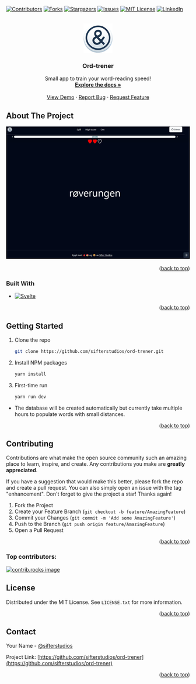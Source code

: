 <a id="readme-top"></a>

[![Contributors][contributors-shield]][contributors-url]
[![Forks][forks-shield]][forks-url]
[![Stargazers][stars-shield]][stars-url]
[![Issues][issues-shield]][issues-url]
[![MIT License][license-shield]][license-url]
[![LinkedIn][linkedin-shield]][linkedin-url]

<!-- PROJECT LOGO -->
<br />
<div align="center">
  <a href="https://github.com/sifterstudios/ord-trener">
    <img src="images/logo.png" alt="Logo" width="80" height="80">
  </a>

<h3 align="center">Ord-trener</h3>

  <p align="center">
    Small app to train your word-reading speed!
    <br />
    <a href="https://github.com/sifterstudios/ord-trener"><strong>Explore the docs »</strong></a>
    <br />
    <br />
    <a href="https://github.com/sifterstudios/ord-trener">View Demo</a>
    ·
    <a href="https://github.com/sifterstudios/ord-trener/issues/new?labels=bug&template=bug-report---.md">Report Bug</a>
    ·
    <a href="https://github.com/sifterstudios/ord-trener/issues/new?labels=enhancement&template=feature-request---.md">Request Feature</a>
  </p>
</div>

<!-- ABOUT THE PROJECT -->

## About The Project

[![Ord-trener Screen Shot][product-screenshot]](https://ord.sifterstudios.no)

<p align="right">(<a href="#readme-top">back to top</a>)</p>

### Built With

- [![Svelte][Svelte.dev]][Svelte-url]

<p align="right">(<a href="#readme-top">back to top</a>)</p>

<!-- GETTING STARTED -->

## Getting Started

1. Clone the repo
   ```sh
   git clone https://github.com/sifterstudios/ord-trener.git
   ```
2. Install NPM packages
   ```sh
   yarn install
   ```
3. First-time run
   ```js
   yarn run dev
   ```

- The database will be created automatically but currently take multiple hours to populate words with small distances.
<p align="right">(<a href="#readme-top">back to top</a>)</p>

<!-- USAGE EXAMPLES -->

<!-- CONTRIBUTING -->

## Contributing

Contributions are what make the open source community such an amazing place to learn, inspire, and create. Any contributions you make are **greatly appreciated**.

If you have a suggestion that would make this better, please fork the repo and create a pull request. You can also simply open an issue with the tag "enhancement".
Don't forget to give the project a star! Thanks again!

1. Fork the Project
2. Create your Feature Branch (`git checkout -b feature/AmazingFeature`)
3. Commit your Changes (`git commit -m 'Add some AmazingFeature'`)
4. Push to the Branch (`git push origin feature/AmazingFeature`)
5. Open a Pull Request

<p align="right">(<a href="#readme-top">back to top</a>)</p>

### Top contributors:

<a href="https://github.com/sifterstudios/ord-trener/graphs/contributors">
  <img src="https://contrib.rocks/image?repo=sifterstudios/ord-trener" alt="contrib.rocks image" />
</a>

<!-- LICENSE -->

## License

Distributed under the MIT License. See `LICENSE.txt` for more information.

<p align="right">(<a href="#readme-top">back to top</a>)</p>

<!-- CONTACT -->

## Contact

Your Name - [@sifterstudios](https://twitter.com/sifterstudios)

Project Link: [https://github.com/sifterstudios/ord-trener](https://github.com/sifterstudios/ord-trener)

<p align="right">(<a href="#readme-top">back to top</a>)</p>

<!-- MARKDOWN LINKS & IMAGES -->
<!-- https://www.markdownguide.org/basic-syntax/#reference-style-links -->

[contributors-shield]: https://img.shields.io/github/contributors/sifterstudios/ord-trener.svg?style=for-the-badge
[contributors-url]: https://github.com/sifterstudios/ord-trener/graphs/contributors
[forks-shield]: https://img.shields.io/github/forks/sifterstudios/ord-trener.svg?style=for-the-badge
[forks-url]: https://github.com/sifterstudios/ord-trener/network/members
[stars-shield]: https://img.shields.io/github/stars/sifterstudios/ord-trener.svg?style=for-the-badge
[stars-url]: https://github.com/sifterstudios/ord-trener/stargazers
[issues-shield]: https://img.shields.io/github/issues/sifterstudios/ord-trener.svg?style=for-the-badge
[issues-url]: https://github.com/sifterstudios/ord-trener/issues
[license-shield]: https://img.shields.io/github/license/sifterstudios/ord-trener.svg?style=for-the-badge
[license-url]: https://github.com/sifterstudios/ord-trener/blob/master/LICENSE.txt
[linkedin-shield]: https://img.shields.io/badge/-LinkedIn-black.svg?style=for-the-badge&logo=linkedin&colorB=555
[linkedin-url]: https://linkedin.com/in/tormodliseth
[product-screenshot]: images/screenshot.jpg
[Next.js]: https://img.shields.io/badge/next.js-000000?style=for-the-badge&logo=nextdotjs&logoColor=white
[Next-url]: https://nextjs.org/
[React.js]: https://img.shields.io/badge/React-20232A?style=for-the-badge&logo=react&logoColor=61DAFB
[React-url]: https://reactjs.org/
[Vue.js]: https://img.shields.io/badge/Vue.js-35495E?style=for-the-badge&logo=vuedotjs&logoColor=4FC08D
[Vue-url]: https://vuejs.org/
[Angular.io]: https://img.shields.io/badge/Angular-DD0031?style=for-the-badge&logo=angular&logoColor=white
[Angular-url]: https://angular.io/
[Svelte.dev]: https://img.shields.io/badge/Svelte-4A4A55?style=for-the-badge&logo=svelte&logoColor=FF3E00
[Svelte-url]: https://svelte.dev/
[Laravel.com]: https://img.shields.io/badge/Laravel-FF2D20?style=for-the-badge&logo=laravel&logoColor=white
[Laravel-url]: https://laravel.com
[Bootstrap.com]: https://img.shields.io/badge/Bootstrap-563D7C?style=for-the-badge&logo=bootstrap&logoColor=white
[Bootstrap-url]: https://getbootstrap.com
[JQuery.com]: https://img.shields.io/badge/jQuery-0769AD?style=for-the-badge&logo=jquery&logoColor=white
[JQuery-url]: https://jquery.com
